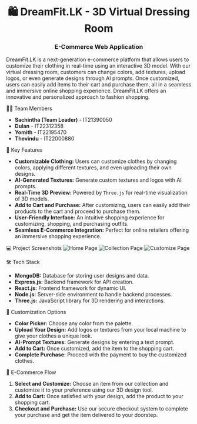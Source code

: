 <h1 align="center">🛍️ DreamFit.LK - 3D Virtual Dressing Room </h1>
<h3 align="center"> E-Commerce Web Application</h3>

<p>DreamFit.LK is a next-generation e-commerce platform that allows users to customize their clothing in real-time using an interactive 3D model. With our virtual dressing room, customers can change colors, add textures, upload logos, or even generate designs through AI prompts. Once customized, users can easily add items to their cart and purchase them, all in a seamless and immersive online shopping experience. DreamFit.LK offers an innovative and personalized approach to fashion shopping.</p>

👨‍💻 Team Members

<ul>
  <li><strong>Sachintha (Team Leader)</strong> - IT21390050</li>
  <li><strong>Dulan</strong>    - IT22312358  </li>
  <li><strong>Yomith</strong>   - IT22195470 </li>
  <li><strong>Thevindu</strong> - IT22000880 </li>
</ul>

🌟 Key Features

<ul>
  <li><strong>Customizable Clothing:</strong> Users can customize clothes by changing colors, applying different textures, and even uploading their own designs.</li>
  <li><strong>AI-Generated Textures:</strong> Generate custom textures and logos with AI prompts.</li>
  <li><strong>Real-Time 3D Preview:</strong> Powered by <code>Three.js</code> for real-time visualization of 3D models.</li>
  <li><strong>Add to Cart and Purchase:</strong> After customizing, users can easily add their products to the cart and proceed to purchase them.</li>
  <li><strong>User-Friendly Interface:</strong> An intuitive shopping experience for customizing, shopping, and purchasing outfits.</li>
  <li><strong>Seamless E-Commerce Integration:</strong> Perfect for online retailers offering an immersive shopping experience.</li>
</ul>

💻 Project Screenshots
![Home Page](https://github.com/sachin4real/DreamFit.lk-Research/blob/sachin4real/Img/home.png?raw=true)
![Collection Page](https://github.com/sachin4real/DreamFit.lk-Research/blob/sachin4real/Img/collection.png?raw=true)
![Customize Page](https://github.com/sachin4real/DreamFit.lk-Research/blob/sachin4real/Img/customizepage.png?raw=true)

🛠️ Tech Stack

<ul>
  <li><strong>MongoDB:</strong> Database for storing user designs and data.</li>
  <li><strong>Express.js:</strong> Backend framework for API creation.</li>
  <li><strong>React.js:</strong> Frontend framework for dynamic UI.</li>
  <li><strong>Node.js:</strong> Server-side environment to handle backend processes.</li>
  <li><strong>Three.js:</strong> JavaScript library for 3D rendering and interactions.</li>
</ul>

🎨 Customization Options

<ul>
  <li><strong>Color Picker:</strong> Choose any color from the palette.</li>
  <li><strong>Upload Your Design:</strong> Add logos or textures from your local machine to give your clothes a unique look.</li>
  <li><strong>AI-Prompt Textures:</strong> Generate designs by entering a text prompt.</li>
  <li><strong>Add to Cart:</strong> Once customized, add the item to the shopping cart.</li>
  <li><strong>Complete Purchase:</strong> Proceed with the payment to buy the customized clothes.</li>
</ul>

🛒 E-Commerce Flow

<ol>
  <li><strong>Select and Customize:</strong> Choose an item from our collection and customize it to your preference using our 3D design tool.</li>
  <li><strong>Add to Cart:</strong> Once satisfied with your design, add the product to your shopping cart.</li>
  <li><strong>Checkout and Purchase:</strong> Use our secure checkout system to complete your purchase and get the item delivered to your doorstep.</li>
</ol>
